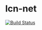 # lcn-net
[![Build Status](https://travis-ci.org/WithLin/tx-lcn-net.svg?branch=master)](https://github.com/WithLin/tx-lcn-net)